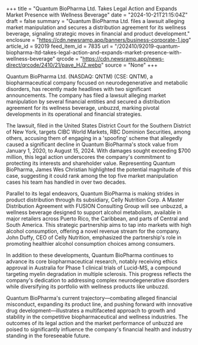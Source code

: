+++
title = "Quantum BioPharma Ltd. Takes Legal Action and Expands Market Presence with Wellness Beverage"
date = "2024-10-21T21:15:04Z"
draft = false
summary = "Quantum BioPharma Ltd. files a lawsuit alleging market manipulation and secures a distribution agreement for its wellness beverage, signaling strategic moves in financial and product development."
enclosure = "https://cdn.newsramp.app/banners/business-corporate-1.jpg"
article_id = 92019
feed_item_id = 7835
url = "/202410/92019-quantum-biopharma-ltd-takes-legal-action-and-expands-market-presence-with-wellness-beverage"
qrcode = "https://cdn.newsramp.app/news-direct/qrcode/2410/21/pave_HJZ.webp"
source = "None"
+++

<p>Quantum BioPharma Ltd. (NASDAQ: QNTM) (CSE: QNTM), a biopharmaceutical company focused on neurodegenerative and metabolic disorders, has recently made headlines with two significant announcements. The company has filed a lawsuit alleging market manipulation by several financial entities and secured a distribution agreement for its wellness beverage, unbuzzd, marking pivotal developments in its operational and financial strategies.</p><p>The lawsuit, filed in the United States District Court for the Southern District of New York, targets CIBC World Markets, RBC Dominion Securities, among others, accusing them of engaging in a 'spoofing' scheme that allegedly caused a significant decline in Quantum BioPharma's stock value from January 1, 2020, to August 15, 2024. With damages sought exceeding $700 million, this legal action underscores the company's commitment to protecting its interests and shareholder value. Representing Quantum BioPharma, James Wes Christian highlighted the potential magnitude of this case, suggesting it could rank among the top five market manipulation cases his team has handled in over two decades.</p><p>Parallel to its legal endeavors, Quantum BioPharma is making strides in product distribution through its subsidiary, Celly Nutrition Corp. A Master Distribution Agreement with FUSION Consulting Group will see unbuzzd, a wellness beverage designed to support alcohol metabolism, available in major retailers across Puerto Rico, the Caribbean, and parts of Central and South America. This strategic partnership aims to tap into markets with high alcohol consumption, offering a novel revenue stream for the company. John Duffy, CEO of Celly Nutrition, emphasized the partnership's role in promoting healthier alcohol consumption choices among consumers.</p><p>In addition to these developments, Quantum BioPharma continues to advance its core biopharmaceutical research, notably receiving ethics approval in Australia for Phase 1 clinical trials of Lucid-MS, a compound targeting myelin degradation in multiple sclerosis. This progress reflects the company's dedication to addressing complex neurodegenerative disorders while diversifying its portfolio with wellness products like unbuzzd.</p><p>Quantum BioPharma's current trajectory—combating alleged financial misconduct, expanding its product line, and pushing forward with innovative drug development—illustrates a multifaceted approach to growth and stability in the competitive biopharmaceutical and wellness industries. The outcomes of its legal action and the market performance of unbuzzd are poised to significantly influence the company's financial health and industry standing in the foreseeable future.</p>
